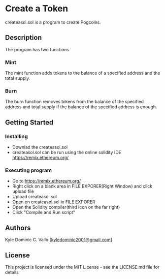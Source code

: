 # Create a Token

createasol.sol is a program to create Pogcoins.

## Description

The program has two functions
### Mint
The mint function adds tokens to the balance of a specified address and the total supply.
### Burn
The burn function removes tokens from the balance of the specified address and total supply if the balance of the specified address is enough.

## Getting Started

### Installing

* Downlad the createasol.sol
* createasol.sol can be run using the online solidity IDE https://remix.ethereum.org/

### Executing program

* Go to https://remix.ethereum.org/
* Right click on a blank area in FILE EXPORER(Right Window) and click upload file
* Upload createasol.sol
* Open on createasol.sol in FILE EXPORER
* Open the Solidity compiler(third icon on the far right)
* Click "Compile and Run script"

## Authors

Kyle Dominic C. Vallo
[kyledominic2001@gmail.com]

## License

This project is licensed under the MIT License - see the LICENSE.md file for details

